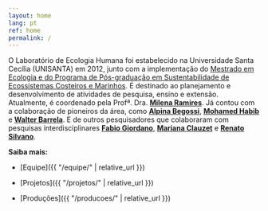 ```yaml
---
layout: home
lang: pt
ref: home
permalink: /
---
```


O Laboratório de Ecologia Humana foi estabelecido na Universidade Santa Cecília (UNISANTA) em 2012, junto com a implementação do [Mestrado em Ecologia e do Programa de Pós-graduação em Sustentabilidade de Ecossistemas Costeiros e Marinhos](https://stricto.unisanta.br/mestrado/Ecologia/). É destinado ao planejamento e desenvolvimento de atividades de pesquisa, ensino e extensão. Atualmente, é coordenado pela Profª. Dra. [**Milena Ramires**](http://lattes.cnpq.br/0979037701910902). Já contou com a colaboração de pioneiros da área, como [**Alpina Begossi**](http://lattes.cnpq.br/4504391027763184), [**Mohamed Habib**](http://lattes.cnpq.br/2855755732816967) e [**Walter Barrela**](http://lattes.cnpq.br/6054071192303500). E de outros pesquisadores que colaboraram com pesquisas interdisciplinares [**Fabio Giordano**](http://lattes.cnpq.br/6505262412076987), [**Mariana Clauzet**](http://lattes.cnpq.br/3795122699393224) e [**Renato Silvano**](http://lattes.cnpq.br/8546785979905053).

**Saiba mais:**

- [Equipe]({{ "/equipe/" | relative_url }})

- [Projetos]({{ "/projetos/" | relative_url }})

- [Produções]({{ "/producoes/" | relative_url }})